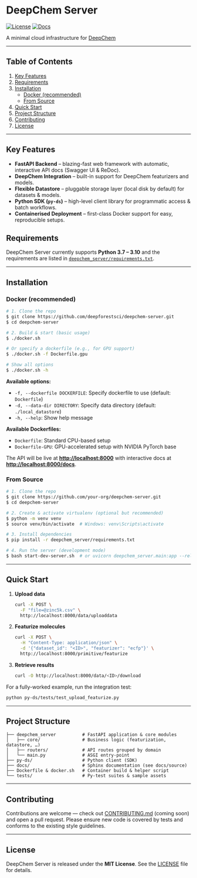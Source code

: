 # DeepChem Server

[![License](https://img.shields.io/badge/license-MIT-blue.svg)](LICENSE)
[![Docs](https://img.shields.io/badge/docs-latest-brightgreen.svg)](https://deep-forest-sciences-deepchem-server.readthedocs-hosted.com/en/latest/)

A minimal cloud infrastructure for [DeepChem](https://github.com/deepchem/deepchem)

---

## Table of Contents

1. [Key Features](#key-features)
2. [Requirements](#requirements)
3. [Installation](#installation)
   * [Docker (recommended)](#docker-recommended)
   * [From Source](#from-source)
4. [Quick Start](#quick-start)
5. [Project Structure](#project-structure)
6. [Contributing](#contributing)
7. [License](#license)

---

## Key Features

* **FastAPI Backend** – blazing-fast web framework with automatic, interactive API docs (Swagger UI & ReDoc).
* **DeepChem Integration** – built-in support for DeepChem featurizers and models.
* **Flexible Datastore** – pluggable storage layer (local disk by default) for datasets & models.
* **Python SDK (`py-ds`)** – high-level client library for programmatic access & batch workflows.
* **Containerised Deployment** – first-class Docker support for easy, reproducible setups.

## Requirements

DeepChem Server currently supports **Python 3.7 – 3.10** and the requirements are listed in [`deepchem_server/requirements.txt`](deepchem_server/requirements.txt).

---

## Installation

### Docker (recommended)

```bash
# 1. Clone the repo
$ git clone https://github.com/deepforestsci/deepchem-server.git
$ cd deepchem-server

# 2. Build & start (basic usage)
$ ./docker.sh

# Or specify a dockerfile (e.g., for GPU support)
$ ./docker.sh -f Dockerfile.gpu

# Show all options
$ ./docker.sh -h
```

**Available options:**
- `-f, --dockerfile DOCKERFILE`: Specify dockerfile to use (default: `Dockerfile`)
- `-d, --data-dir DIRECTORY`: Specify data directory (default: `./local_datastore`)  
- `-h, --help`: Show help message

**Available Dockerfiles:**
- `Dockerfile`: Standard CPU-based setup
- `Dockerfile-GPU`: GPU-accelerated setup with NVIDIA PyTorch base

The API will be live at **<http://localhost:8000>** with interactive docs at **<http://localhost:8000/docs>**.

### From Source

```bash
# 1. Clone the repo
$ git clone https://github.com/your-org/deepchem-server.git
$ cd deepchem-server

# 2. Create & activate virtualenv (optional but recommended)
$ python -m venv venv
$ source venv/bin/activate  # Windows: venv\Scripts\activate

# 3. Install dependencies
$ pip install -r deepchem_server/requirements.txt

# 4. Run the server (development mode)
$ bash start-dev-server.sh  # or uvicorn deepchem_server.main:app --reload
```

---

## Quick Start

1. **Upload data**
   ```bash
   curl -X POST \
     -F "file=@zinc5k.csv" \
     http://localhost:8000/data/uploaddata
   ```
2. **Featurize molecules**
   ```bash
   curl -X POST \
     -H "Content-Type: application/json" \
     -d '{"dataset_id": "<ID>", "featurizer": "ecfp"}' \
     http://localhost:8000/primitive/featurize
   ```
3. **Retrieve results**
   ```bash
   curl -O http://localhost:8000/data/<ID>/download
   ```

For a fully-worked example, run the integration test:

```bash
python py-ds/tests/test_upload_featurize.py
```

---

## Project Structure

```text
├── deepchem_server          # FastAPI application & core modules
│   ├── core/                # Business logic (featurization, datastore, …)
│   ├── routers/             # API routes grouped by domain
│   └── main.py              # ASGI entry-point
├── py-ds/                   # Python client (SDK)
├── docs/                    # Sphinx documentation (see docs/source)
├── Dockerfile & docker.sh   # Container build & helper script
└── tests/                   # Py-test suites & sample assets
```

---

## Contributing

Contributions are welcome — check out [CONTRIBUTING.md](CONTRIBUTING.md) (coming soon) and open a pull request. Please ensure new code is covered by tests and conforms to the existing style guidelines.

---

## License

DeepChem Server is released under the **MIT License**. See the [LICENSE](LICENSE) file for details.